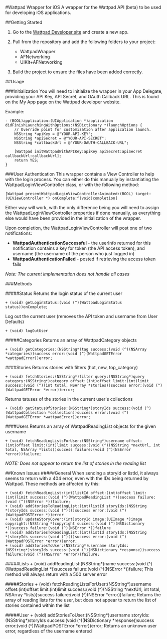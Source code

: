 #Wattpad Wrapper for iOS
A wrapper for the Wattpad API (beta) to be used for developing iOS applications.  

##Getting Started
1. Go to the [Wattpad Developer site](https://developer.wattpad.com) and create a new app.
2. Pull from the repository and add the following folders to your project:

	* WattpadWrapper
	* AFNetworking
	* UIKit+AFNetworking
3. Build the project to ensure the files have been added correctly.

##Usage

###Initialization
You will need to initialize the wrapper in your App Delegate, providing your API Key, API Secret, and OAuth Callback URL.  This is found on the My App page on the Wattpad developer website.

Example:

	- (BOOL)application:(UIApplication *)application didFinishLaunchingWithOptions:(NSDictionary *)launchOptions {
    	// Override point for customization after application launch.
    	NSString *apiKey = @"YOUR-API-KEY";
    	NSString *apiSecret = @"YOUR-API-SECRET";
    	NSString *callbackUrl = @"YOUR-OAUTH-CALLBACK-URL";
    
    	[Wattpad initWattpadWithAPIKey:apiKey apiSecret:apiSecret callbackUrl:callbackUrl];
    	return YES;
	} 

###User Authentication
This wrapper contains a View Controller to help with the login process.  You can either do this manually by instantiating the WattpadLoginViewController class, or with the following method:

	[Wattpad presentWattpadLoginViewControllerAnimated:(BOOL) target:(UIViewController *) onComplete:^(void)completion]

Either way will work, with the only difference being you will need to assign the WattpadLoginViewController properties if done manually, as everything else would have been provided in the initialization of the wrapper.

Upon completion, the WattpadLoginViewController will post one of two notifications:

* <b>WattpadAuthenticationSuccessful</b> - the userInfo returned for this notification contains a key for token (the API access token), and username (the username of the person who just logged in)
* <b>WattpadAuthenticationFailed</b> - posted if retrieving the access token fails

<i>Note: The current implementation does not handle all cases</i>

###Methods

#####Status
Returns the login status of the current user

	+ (void) getLoginStatus:(void (^)(WattpadLoginStatus status))onComplete;

Log out the current user (removes the API token and username from User Defaults)

	+ (void) logOutUser

#####Categories
Returns an array of WattpadCategory objects

	+ (void) getCategories:(NSString*)tag success:(void (^)(NSArray *categories))success error:(void (^)(WattpadGETError *wattpadError))error;

####Stories
Returns stories with filters (hot, new, top_category)

	+ (void) fetchStories:(NSString*)filter query:(NSString*)query category:(NSString*)category offset:(int)offset limit:(int)limit success:(void (^)(int total, NSArray *stories))success error:(void (^)(WattpadGETError *error))error;
	
Returns tatuses of the stories in the current user's collections
	
	+ (void) getStatusOfStories:(NSString*)storyIds success:(void (^)(WattpadCollection *collection))success error:(void (^)(WattpadGETError *wattpadError))error;

####Users
Returns an array of WattpadReadingList objects for the given username

	+ (void) fetchReadingListsForUser:(NSString*)username offset:(int)offset limit:(int)limit success:(void (^)(NSString *nextUrl, int total, NSArray *lists))success failure:(void (^)(NSError *error))failure;

<i>NOTE: Does not appear to return the list of stories in the reading list</i>

##Known Issues
#####General
When sending a storyId or listId, it always seems to return with a 404 error, even with the IDs being returned by Wattpad.  These methods are affected by this:

	+ (void) fetchReadingList:(int)listId offset:(int)offset limit:(int)limit success:(void (^)(WattpadReadingList *))success failure:(void (^)(NSError *))failure;
	+ (void) addStoriesToReadingList:(int)listId storyIds:(NSString *)storyIds success:(void (^)())success error:(void (^)(WattpadPOSTError *))error 
	+ (void) updateStoryCover:(int)storyId image:(UIImage *)image copyright:(NSString *)copyright success:(void (^)(NSDictionary *))success failure:(void (^)(NSError *))failure
	+ (void) addStoriesToReadingList:(int)listId storyIds:(NSString *)storyIds success:(void (^)())success error:(void (^)(WattpadPOSTError *error))error;
	+ (void) addStoriesToUser:(NSString*)username storyIds:(NSString*)storyIds success:(void (^)(NSDictionary *response))success failure:(void (^)(NSError *error))failure;

#####Lists
	+ (void) addReadingList:(NSString*)name success:(void (^)(WattpadReadingList *))success failure:(void (^)(NSError *))failure;
This method will always return with a 500 server error

#####Stories
	+ (void) fetchReadingListsForUser:(NSString*)username offset:(int)offset limit:(int)limit success:(void (^)(NSString *nextUrl, int total, NSArray *lists))success failure:(void (^)(NSError *error))failure;
Returns the array of reading lists for the user, but does not appear to return the list of stories contained within the list

#####User
	+ (void) addStoriesToUser:(NSString*)username storyIds:(NSString*)storyIds success:(void (^)(NSDictionary *response))success error:(void (^)(WattpadPOSTError *error))error;
Returns an unknown user error, regardless of the username entered